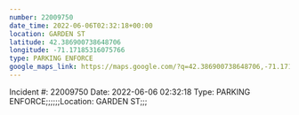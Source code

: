 ```yaml
---
number: 22009750
date_time: 2022-06-06T02:32:18+00:00
location: GARDEN ST
latitude: 42.386900738648706
longitude: -71.17185316075766
type: PARKING ENFORCE
google_maps_link: https://maps.google.com/?q=42.386900738648706,-71.17185316075766
---
```


Incident #: 22009750  Date: 2022-06-06 02:32:18   Type: PARKING ENFORCE;;;;;;Location: GARDEN ST;;;
